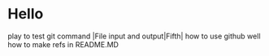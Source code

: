 # Hello
play
to test git command
|File input and output|Fifth|
how to use github well
how to make refs in README.MD
